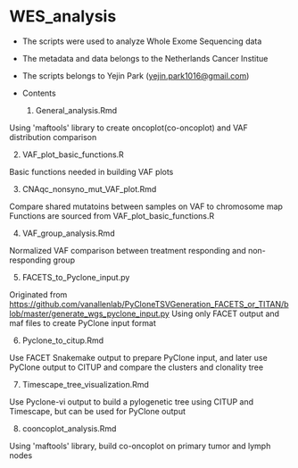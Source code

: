 # WES_analysis

* The scripts were used to analyze Whole Exome Sequencing data

* The metadata and data belongs to the Netherlands Cancer Institue

* The scripts belongs to Yejin Park (yejin.park1016@gmail.com)

* Contents

  1) General_analysis.Rmd

Using 'maftools' library to create oncoplot(co-oncoplot) and VAF distribution comparison
  
  2) VAF_plot_basic_functions.R

Basic functions needed in building VAF plots

  3) CNAqc_nonsyno_mut_VAF_plot.Rmd

Compare shared mutatoins between samples on VAF to chromosome map
Functions are sourced from VAF_plot_basic_functions.R

  4) VAF_group_analysis.Rmd

Normalized VAF comparison between treatment responding and non-responding group

  5) FACETS_to_Pyclone_input.py

Originated from https://github.com/vanallenlab/PyCloneTSVGeneration_FACETS_or_TITAN/blob/master/generate_wgs_pyclone_input.py
Using only FACET output and maf files to create PyClone input format

  6) Pyclone_to_citup.Rmd

Use FACET Snakemake output to prepare PyClone input, and later use PyClone output to CITUP and compare the clusters and clonality tree

  7) Timescape_tree_visualization.Rmd

Use Pyclone-vi output to build a pylogenetic tree using CITUP and Timescape, but can be used for PyClone output

  8) cooncoplot_analysis.Rmd

Using 'maftools' library, build co-oncoplot on primary tumor and lymph nodes
